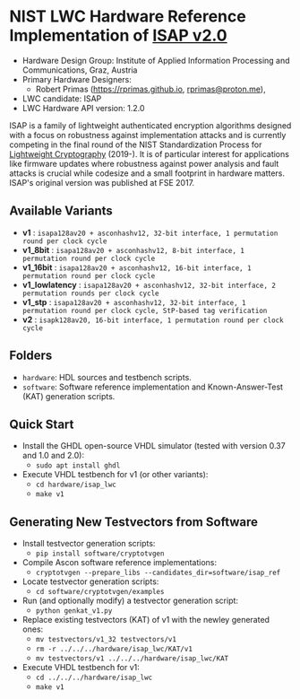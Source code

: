 #  NIST LWC Hardware Reference Implementation of [ISAP v2.0](isap.iaik.tugraz.at)

- Hardware Design Group: Institute of Applied Information Processing and Communications, Graz, Austria
- Primary Hardware Designers:
  - Robert Primas (https://rprimas.github.io, rprimas@proton.me),
- LWC candidate: ISAP
- LWC Hardware API version: 1.2.0

ISAP is a family of lightweight authenticated encryption algorithms designed with a focus on robustness against implementation attacks and is currently competing in the final round of the NIST Standardization Process for [Lightweight Cryptography](https://csrc.nist.gov/Projects/lightweight-cryptography/finalists) (2019-). It is of particular interest for applications like firmware updates where robustness against power analysis and fault attacks is crucial while codesize and a small footprint in hardware matters. ISAP's original version was published at FSE 2017. 

## Available Variants

- **v1** : `isapa128av20 + asconhashv12, 32-bit interface, 1 permutation round per clock cycle`
- **v1_8bit** : `isapa128av20 + asconhashv12, 8-bit interface, 1 permutation round per clock cycle`
- **v1_16bit** : `isapa128av20 + asconhashv12, 16-bit interface, 1 permutation round per clock cycle`
- **v1_lowlatency** : `isapa128av20 + asconhashv12, 32-bit interface, 2 permutation rounds per clock cycle`
- **v1_stp** : `isapa128av20 + asconhashv12, 32-bit interface, 1 permutation round per clock cycle, StP-based tag verification`
- **v2** : `isapk128av20, 16-bit interface, 1 permutation round per clock cycle`

## Folders

- `hardware`: HDL sources and testbench scripts.
- `software`: Software reference implementation and Known-Answer-Test (KAT) generation scripts.

## Quick Start

- Install the GHDL open-source VHDL simulator (tested with version 0.37 and 1.0 and 2.0):
  - `sudo apt install ghdl`
- Execute VHDL testbench for v1 (or other variants):
  - `cd hardware/isap_lwc`
  - `make v1`

## Generating New Testvectors from Software

- Install testvector generation scripts:
  - `pip install software/cryptotvgen`
- Compile Ascon software reference implementations:
  - `cryptotvgen --prepare_libs --candidates_dir=software/isap_ref`
- Locate testvector generation scripts:
  - `cd software/cryptotvgen/examples`
- Run (and optionally modify) a testvector generation script:
  - `python genkat_v1.py`
- Replace existing testvectors (KAT) of v1 with the newley generated ones:
  - `mv testvectors/v1_32 testvectors/v1`
  - `rm -r ../../../hardware/isap_lwc/KAT/v1`
  - `mv testvectors/v1 ../../../hardware/isap_lwc/KAT`
- Execute VHDL testbench for v1:
  - `cd ../../../hardware/isap_lwc`
  - `make v1`
